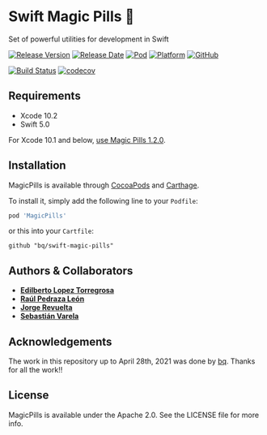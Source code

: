 # Swift Magic Pills 💊
Set of powerful utilities for development in Swift

[![Release Version](https://img.shields.io/github/release/bq/swift-magic-pills.svg)](https://github.com/bq/swift-magic-pills/releases) 
[![Release Date](https://img.shields.io/github/release-date/bq/swift-magic-pills.svg)](https://github.com/bq/swift-magic-pills/releases)
[![Pod](https://img.shields.io/cocoapods/v/MagicPills.svg?style=flat)](https://cocoapods.org/pods/MagicPills)
[![Platform](https://img.shields.io/cocoapods/p/MagicPills.svg?style=flat)](https://cocoapods.org/pods/MagicPills)
[![GitHub](https://img.shields.io/github/license/bq/swift-magic-pills.svg)](https://github.com/bq/swift-magic-pills/blob/master/LICENSE)

[![Build Status](https://travis-ci.org/bq/swift-magic-pills.svg?branch=master)](https://travis-ci.org/bq/swift-magic-pills)
[![codecov](https://codecov.io/gh/bq/swift-magic-pills/branch/master/graph/badge.svg)](https://codecov.io/gh/bq/swift-magic-pills)

## Requirements

* Xcode 10.2
* Swift 5.0

For Xcode 10.1 and below, [use Magic Pills 1.2.0](https://github.com/bq/swift-magic-pills/tree/v1.2.0).

## Installation

MagicPills is available through [CocoaPods](https://cocoapods.org) and [Carthage](https://github.com/Carthage/Carthage). 

To install it, simply add the following line to your `Podfile`:
```ruby
pod 'MagicPills'
```
or this into your `Cartfile`:
```ogdl
github "bq/swift-magic-pills" 
```

## Authors & Collaborators

* **[Edilberto Lopez Torregrosa](https://github.com/ediLT)**
* **[Raúl Pedraza León](https://github.com/r-pedraza)**
* **[Jorge Revuelta](https://github.com/minuscorp)**
* **[Sebastián Varela](https://github.com/sebastianvarela)**

## Acknowledgements
The work in this repository up to April 28th, 2021 was done by [bq](https://github.com/bq).
Thanks for all the work!!

## License
MagicPills is available under the Apache 2.0. See the LICENSE file for more info.
